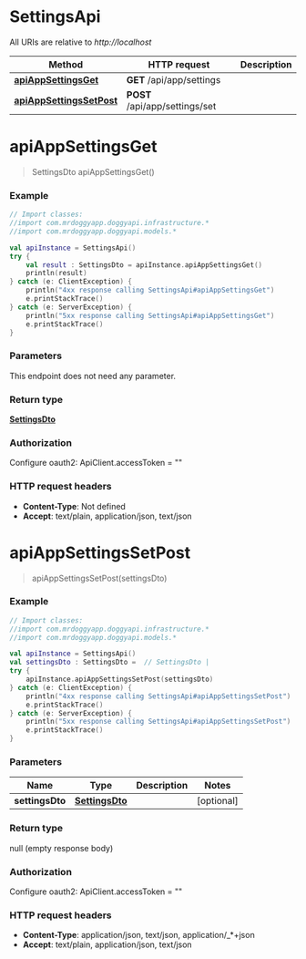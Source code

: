 # SettingsApi

All URIs are relative to *http://localhost*

Method | HTTP request | Description
------------- | ------------- | -------------
[**apiAppSettingsGet**](SettingsApi.md#apiAppSettingsGet) | **GET** /api/app/settings | 
[**apiAppSettingsSetPost**](SettingsApi.md#apiAppSettingsSetPost) | **POST** /api/app/settings/set | 


<a name="apiAppSettingsGet"></a>
# **apiAppSettingsGet**
> SettingsDto apiAppSettingsGet()



### Example
```kotlin
// Import classes:
//import com.mrdoggyapp.doggyapi.infrastructure.*
//import com.mrdoggyapp.doggyapi.models.*

val apiInstance = SettingsApi()
try {
    val result : SettingsDto = apiInstance.apiAppSettingsGet()
    println(result)
} catch (e: ClientException) {
    println("4xx response calling SettingsApi#apiAppSettingsGet")
    e.printStackTrace()
} catch (e: ServerException) {
    println("5xx response calling SettingsApi#apiAppSettingsGet")
    e.printStackTrace()
}
```

### Parameters
This endpoint does not need any parameter.

### Return type

[**SettingsDto**](SettingsDto.md)

### Authorization


Configure oauth2:
    ApiClient.accessToken = ""

### HTTP request headers

 - **Content-Type**: Not defined
 - **Accept**: text/plain, application/json, text/json

<a name="apiAppSettingsSetPost"></a>
# **apiAppSettingsSetPost**
> apiAppSettingsSetPost(settingsDto)



### Example
```kotlin
// Import classes:
//import com.mrdoggyapp.doggyapi.infrastructure.*
//import com.mrdoggyapp.doggyapi.models.*

val apiInstance = SettingsApi()
val settingsDto : SettingsDto =  // SettingsDto | 
try {
    apiInstance.apiAppSettingsSetPost(settingsDto)
} catch (e: ClientException) {
    println("4xx response calling SettingsApi#apiAppSettingsSetPost")
    e.printStackTrace()
} catch (e: ServerException) {
    println("5xx response calling SettingsApi#apiAppSettingsSetPost")
    e.printStackTrace()
}
```

### Parameters

Name | Type | Description  | Notes
------------- | ------------- | ------------- | -------------
 **settingsDto** | [**SettingsDto**](SettingsDto.md)|  | [optional]

### Return type

null (empty response body)

### Authorization


Configure oauth2:
    ApiClient.accessToken = ""

### HTTP request headers

 - **Content-Type**: application/json, text/json, application/_*+json
 - **Accept**: text/plain, application/json, text/json

